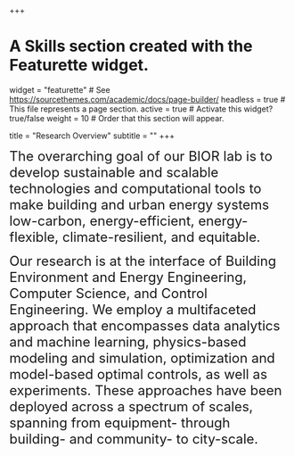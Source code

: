 +++
# A Skills section created with the Featurette widget.
widget = "featurette"  # See https://sourcethemes.com/academic/docs/page-builder/
headless = true  # This file represents a page section.
active = true  # Activate this widget? true/false
weight = 10  # Order that this section will appear.

title = "Research Overview"
subtitle = ""
+++

<div style="text-align: left"> 
<font size="5">The overarching goal of our BIOR lab is to develop sustainable and scalable technologies and computational tools to make building and urban energy systems low-carbon, energy-efficient, energy-flexible, climate-resilient, and equitable.</font> 

<font size="5">Our research is at the interface of Building Environment and Energy Engineering, Computer Science, and Control Engineering. We employ a multifaceted approach that encompasses data analytics and machine learning, physics-based modeling and simulation, optimization and model-based optimal controls, as well as experiments. These approaches have been deployed across a spectrum of scales, spanning from equipment- through building- and community- to city-scale.</font> 
</div>